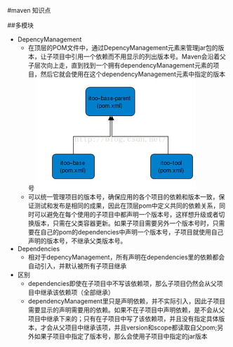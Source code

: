#maven 知识点

##多模块
- DepencyManagement
  - 在顶层的POM文件中，通过DepencyManagement元素来管理jar包的版本，让子项目中引用一个依赖而不用显示的列出版本号。Maven会沿着父子层次向上走，直到找到一个拥有dependencyManagement元素的项目，然后它就会使用在这个dependencyManagement元素中指定的版本号
  ![image](file/markdown/img/maven-parent-child.jpg)
  - 可以统一管理项目的版本号，确保应用的各个项目的依赖和版本一致，保证测试和发布是相同的成果，因此在顶层pom中定义共同的依赖关系，同时可以避免在每个使用的子项目中都声明一个版本号，这样想升级或者切换版本，只需在父类容器更新。如果子项目需要另外一个版本号时，只需要在自己的pom的dependencies中声明一个版本号，子项目就使用自己声明的版本号，不继承父类版本号。
- Dependencies
  - 相对于depencyManagement，所有声明在dependencies里的依赖都会自动引入，并默认被所有子项目继承
- 区别
  - dependencies即使在子项目中不写该依赖项，那么子项目仍然会从父项目中继承该依赖项（全部继承）
  - dependencyManagement里只是声明依赖，并不实际引入，因此子项目需要显示的声明需要用的依赖。如果不在子项目中声明依赖，是不会从父项目中继承下来的；只有在子项目中写了该依赖项，并且没有指定具体版本，才会从父项目中继承该项，并且version和scope都读取自父pom;另外如果子项目中指定了版本号，那么会使用子项目中指定的jar版本